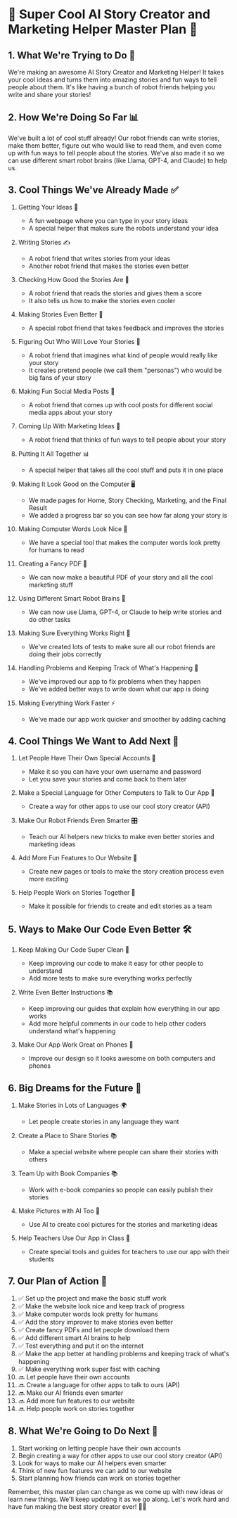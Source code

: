 # 🚀 Super Cool AI Story Creator and Marketing Helper Master Plan 🎨

## 1. What We're Trying to Do 🌟

We're making an awesome AI Story Creator and Marketing Helper! It takes your cool ideas and turns them into amazing stories and fun ways to tell people about them. It's like having a bunch of robot friends helping you write and share your stories!

## 2. How We're Doing So Far 📊

We've built a lot of cool stuff already! Our robot friends can write stories, make them better, figure out who would like to read them, and even come up with fun ways to tell people about the stories. We've also made it so we can use different smart robot brains (like Llama, GPT-4, and Claude) to help us.

## 3. Cool Things We've Already Made ✅

1. Getting Your Ideas 📝
   - A fun webpage where you can type in your story ideas
   - A special helper that makes sure the robots understand your idea

2. Writing Stories ✍️
   - A robot friend that writes stories from your ideas
   - Another robot friend that makes the stories even better

3. Checking How Good the Stories Are 🧐
   - A robot friend that reads the stories and gives them a score
   - It also tells us how to make the stories even cooler

4. Making Stories Even Better 🚀
   - A special robot friend that takes feedback and improves the stories

5. Figuring Out Who Will Love Your Stories 👥
   - A robot friend that imagines what kind of people would really like your story
   - It creates pretend people (we call them "personas") who would be big fans of your story

6. Making Fun Social Media Posts 📱
   - A robot friend that comes up with cool posts for different social media apps about your story

7. Coming Up With Marketing Ideas 🎨
   - A robot friend that thinks of fun ways to tell people about your story

8. Putting It All Together 📊
   - A special helper that takes all the cool stuff and puts it in one place

9. Making It Look Good on the Computer 🖥️
   - We made pages for Home, Story Checking, Marketing, and the Final Result
   - We added a progress bar so you can see how far along your story is

10. Making Computer Words Look Nice 📝
    - We have a special tool that makes the computer words look pretty for humans to read

11. Creating a Fancy PDF 📄
    - We can now make a beautiful PDF of your story and all the cool marketing stuff

12. Using Different Smart Robot Brains 🧠
    - We can now use Llama, GPT-4, or Claude to help write stories and do other tasks

13. Making Sure Everything Works Right 🧪
    - We've created lots of tests to make sure all our robot friends are doing their jobs correctly

14. Handling Problems and Keeping Track of What's Happening 🐛
    - We've improved our app to fix problems when they happen
    - We've added better ways to write down what our app is doing

15. Making Everything Work Faster ⚡
    - We've made our app work quicker and smoother by adding caching

## 4. Cool Things We Want to Add Next 🚀

1. Let People Have Their Own Special Accounts 👤
   - Make it so you can have your own username and password
   - Let you save your stories and come back to them later

2. Make a Special Language for Other Computers to Talk to Our App 🔌
   - Create a way for other apps to use our cool story creator (API)

3. Make Our Robot Friends Even Smarter 🎛️
   - Teach our AI helpers new tricks to make even better stories and marketing ideas

4. Add More Fun Features to Our Website 🎈
   - Create new pages or tools to make the story creation process even more exciting

5. Help People Work on Stories Together 👥
   - Make it possible for friends to create and edit stories as a team

## 5. Ways to Make Our Code Even Better 🛠️

1. Keep Making Our Code Super Clean 🧹
   - Keep improving our code to make it easy for other people to understand
   - Add more tests to make sure everything works perfectly

2. Write Even Better Instructions 📚
   - Keep improving our guides that explain how everything in our app works
   - Add more helpful comments in our code to help other coders understand what's happening

3. Make Our App Work Great on Phones 📱
   - Improve our design so it looks awesome on both computers and phones

## 6. Big Dreams for the Future 🔮

1. Make Stories in Lots of Languages 🌍
   - Let people create stories in any language they want

2. Create a Place to Share Stories 📚
   - Make a special website where people can share their stories with others

3. Team Up with Book Companies 📚
   - Work with e-book companies so people can easily publish their stories

4. Make Pictures with AI Too 🎨
   - Use AI to create cool pictures for the stories and marketing ideas

5. Help Teachers Use Our App in Class 🏫
   - Create special tools and guides for teachers to use our app with their students

## 7. Our Plan of Action 🔄

1. ✅ Set up the project and make the basic stuff work
2. ✅ Make the website look nice and keep track of progress
3. ✅ Make computer words look pretty for humans
4. ✅ Add the story improver to make stories even better
5. ✅ Create fancy PDFs and let people download them
6. ✅ Add different smart AI brains to help
7. ✅ Test everything and put it on the internet
8. ✅ Make the app better at handling problems and keeping track of what's happening
9. ✅ Make everything work super fast with caching
10. 🔜 Let people have their own accounts
11. 🔜 Create a language for other apps to talk to ours (API)
12. 🔜 Make our AI friends even smarter
13. 🔜 Add more fun features to our website
14. 🔜 Help people work on stories together

## 8. What We're Going to Do Next 👣

1. Start working on letting people have their own accounts
2. Begin creating a way for other apps to use our cool story creator (API)
3. Look for ways to make our AI helpers even smarter
4. Think of new fun features we can add to our website
5. Start planning how friends can work on stories together

Remember, this master plan can change as we come up with new ideas or learn new things. We'll keep updating it as we go along. Let's work hard and have fun making the best story creator ever! 💪🚀